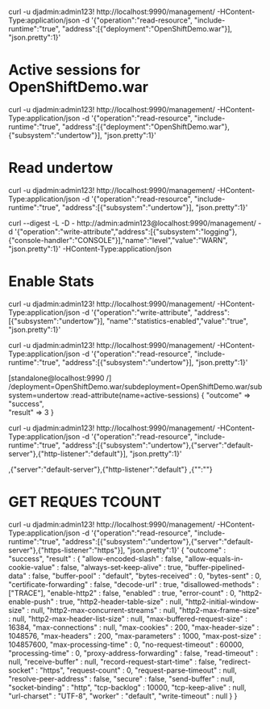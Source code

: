 curl -u djadmin:admin123! http://localhost:9990/management/ -HContent-Type:application/json -d '{"operation":"read-resource", "include-runtime":"true", "address":[{"deployment":"OpenShiftDemo.war"}], "json.pretty":1}' 

# Active sessions for OpenShiftDemo.war
curl -u djadmin:admin123! http://localhost:9990/management/ -HContent-Type:application/json -d '{"operation":"read-resource", "include-runtime":"true", "address":[{"deployment":"OpenShiftDemo.war"},{"subsystem":"undertow"}], "json.pretty":1}'

# Read undertow
curl -u djadmin:admin123! http://localhost:9990/management/ -HContent-Type:application/json -d '{"operation":"read-resource", "include-runtime":"true", "address":[{"subsystem":"undertow"}], "json.pretty":1}'


curl --digest -L -D - http://admin:admin123@localhost:9990/management/ -d '{"operation":"write-attribute","address":[{"subsystem":"logging"},{"console-handler":"CONSOLE"}],"name":"level","value":"WARN", "json.pretty":1}' -HContent-Type:application/json

# Enable Stats
curl -u djadmin:admin123! http://localhost:9990/management/ -HContent-Type:application/json -d '{"operation":"write-attribute", "address":[{"subsystem":"undertow"}], "name":"statistics-enabled","value":"true", "json.pretty":1}'


curl -u djadmin:admin123! http://localhost:9990/management/ -HContent-Type:application/json -d  '{"operation":"read-resource", "include-runtime":"true", "address":[{"subsystem":"undertow"}], "json.pretty":1}'


[standalone@localhost:9990 /] /deployment=OpenShiftDemo.war/subdeployment=OpenShiftDemo.war/subsystem=undertow :read-attribute(name=active-sessions)
{
    "outcome" => "success",  
    "result" => 3
}

curl -u djadmin:admin123! http://localhost:9990/management/ -HContent-Type:application/json -d  '{"operation":"read-resource", "include-runtime":"true", "address":[{"subsystem":"undertow"},{"server":"default-server"},{"http-listener":"default"}], "json.pretty":1}'


,{"server":"default-server"},{"http-listener":"default"}
,{"":""}



# GET REQUES TCOUNT
curl -u djadmin:admin123! http://localhost:9990/management/ -HContent-Type:application/json -d  '{"operation":"read-resource", "include-runtime":"true", "address":[{"subsystem":"undertow"},{"server":"default-server"},{"https-listener":"https"}], "json.pretty":1}'
{
    "outcome" : "success",
    "result" : {
        "allow-encoded-slash" : false,
        "allow-equals-in-cookie-value" : false,
        "always-set-keep-alive" : true,
        "buffer-pipelined-data" : false,
        "buffer-pool" : "default",
        "bytes-received" : 0,
        "bytes-sent" : 0,
        "certificate-forwarding" : false,
        "decode-url" : true,
        "disallowed-methods" : ["TRACE"],
        "enable-http2" : false,
        "enabled" : true,
        "error-count" : 0,
        "http2-enable-push" : true,
        "http2-header-table-size" : null,
        "http2-initial-window-size" : null,
        "http2-max-concurrent-streams" : null,
        "http2-max-frame-size" : null,
        "http2-max-header-list-size" : null,
        "max-buffered-request-size" : 16384,
        "max-connections" : null,
        "max-cookies" : 200,
        "max-header-size" : 1048576,
        "max-headers" : 200,
        "max-parameters" : 1000,
        "max-post-size" : 104857600,
        "max-processing-time" : 0,
        "no-request-timeout" : 60000,
        "processing-time" : 0,
        "proxy-address-forwarding" : false,
        "read-timeout" : null,
        "receive-buffer" : null,
        "record-request-start-time" : false,
        "redirect-socket" : "https",
        "request-count" : 0,
        "request-parse-timeout" : null,
        "resolve-peer-address" : false,
        "secure" : false,
        "send-buffer" : null,
        "socket-binding" : "http",
        "tcp-backlog" : 10000,
        "tcp-keep-alive" : null,
        "url-charset" : "UTF-8",
        "worker" : "default",
        "write-timeout" : null
    }
}